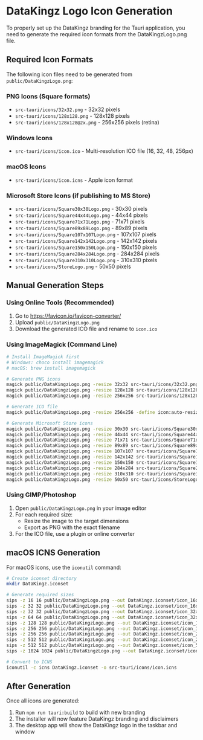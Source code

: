 # DataKingz Logo Icon Generation

To properly set up the DataKingz branding for the Tauri application, you need to generate the required icon formats from the DataKingzLogo.png file.

## Required Icon Formats

The following icon files need to be generated from `public/DataKingzLogo.png`:

### PNG Icons (Square formats)
- `src-tauri/icons/32x32.png` - 32x32 pixels
- `src-tauri/icons/128x128.png` - 128x128 pixels  
- `src-tauri/icons/128x128@2x.png` - 256x256 pixels (retina)

### Windows Icons
- `src-tauri/icons/icon.ico` - Multi-resolution ICO file (16, 32, 48, 256px)

### macOS Icons  
- `src-tauri/icons/icon.icns` - Apple icon format

### Microsoft Store Icons (if publishing to MS Store)
- `src-tauri/icons/Square30x30Logo.png` - 30x30 pixels
- `src-tauri/icons/Square44x44Logo.png` - 44x44 pixels
- `src-tauri/icons/Square71x71Logo.png` - 71x71 pixels
- `src-tauri/icons/Square89x89Logo.png` - 89x89 pixels
- `src-tauri/icons/Square107x107Logo.png` - 107x107 pixels
- `src-tauri/icons/Square142x142Logo.png` - 142x142 pixels
- `src-tauri/icons/Square150x150Logo.png` - 150x150 pixels
- `src-tauri/icons/Square284x284Logo.png` - 284x284 pixels
- `src-tauri/icons/Square310x310Logo.png` - 310x310 pixels
- `src-tauri/icons/StoreLogo.png` - 50x50 pixels

## Manual Generation Steps

### Using Online Tools (Recommended)
1. Go to https://favicon.io/favicon-converter/
2. Upload `public/DataKingzLogo.png`
3. Download the generated ICO file and rename to `icon.ico`

### Using ImageMagick (Command Line)
```bash
# Install ImageMagick first
# Windows: choco install imagemagick
# macOS: brew install imagemagick

# Generate PNG icons
magick public/DataKingzLogo.png -resize 32x32 src-tauri/icons/32x32.png
magick public/DataKingzLogo.png -resize 128x128 src-tauri/icons/128x128.png
magick public/DataKingzLogo.png -resize 256x256 src-tauri/icons/128x128@2x.png

# Generate ICO file
magick public/DataKingzLogo.png -resize 256x256 -define icon:auto-resize=256,128,64,48,32,16 src-tauri/icons/icon.ico

# Generate Microsoft Store icons
magick public/DataKingzLogo.png -resize 30x30 src-tauri/icons/Square30x30Logo.png
magick public/DataKingzLogo.png -resize 44x44 src-tauri/icons/Square44x44Logo.png
magick public/DataKingzLogo.png -resize 71x71 src-tauri/icons/Square71x71Logo.png
magick public/DataKingzLogo.png -resize 89x89 src-tauri/icons/Square89x89Logo.png
magick public/DataKingzLogo.png -resize 107x107 src-tauri/icons/Square107x107Logo.png
magick public/DataKingzLogo.png -resize 142x142 src-tauri/icons/Square142x142Logo.png
magick public/DataKingzLogo.png -resize 150x150 src-tauri/icons/Square150x150Logo.png
magick public/DataKingzLogo.png -resize 284x284 src-tauri/icons/Square284x284Logo.png
magick public/DataKingzLogo.png -resize 310x310 src-tauri/icons/Square310x310Logo.png
magick public/DataKingzLogo.png -resize 50x50 src-tauri/icons/StoreLogo.png
```

### Using GIMP/Photoshop
1. Open `public/DataKingzLogo.png` in your image editor
2. For each required size:
   - Resize the image to the target dimensions
   - Export as PNG with the exact filename
3. For the ICO file, use a plugin or online converter

## macOS ICNS Generation
For macOS icons, use the `iconutil` command:
```bash
# Create iconset directory
mkdir DataKingz.iconset

# Generate required sizes
sips -z 16 16 public/DataKingzLogo.png --out DataKingz.iconset/icon_16x16.png
sips -z 32 32 public/DataKingzLogo.png --out DataKingz.iconset/icon_16x16@2x.png
sips -z 32 32 public/DataKingzLogo.png --out DataKingz.iconset/icon_32x32.png
sips -z 64 64 public/DataKingzLogo.png --out DataKingz.iconset/icon_32x32@2x.png
sips -z 128 128 public/DataKingzLogo.png --out DataKingz.iconset/icon_128x128.png
sips -z 256 256 public/DataKingzLogo.png --out DataKingz.iconset/icon_128x128@2x.png
sips -z 256 256 public/DataKingzLogo.png --out DataKingz.iconset/icon_256x256.png
sips -z 512 512 public/DataKingzLogo.png --out DataKingz.iconset/icon_256x256@2x.png
sips -z 512 512 public/DataKingzLogo.png --out DataKingz.iconset/icon_512x512.png
sips -z 1024 1024 public/DataKingzLogo.png --out DataKingz.iconset/icon_512x512@2x.png

# Convert to ICNS
iconutil -c icns DataKingz.iconset -o src-tauri/icons/icon.icns
```

## After Generation
Once all icons are generated:
1. Run `npm run tauri:build` to build with new branding
2. The installer will now feature DataKingz branding and disclaimers
3. The desktop app will show the DataKingz logo in the taskbar and window 